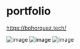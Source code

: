 # portfolio

https://bohorquez.tech/

![image](https://user-images.githubusercontent.com/52190352/179694210-cf6d84ce-7ce7-4e36-8702-3b46229e0fcb.png)
![image](https://user-images.githubusercontent.com/52190352/179694309-64747817-5641-44b4-85b5-ba2495d7ca13.png)
![image](https://user-images.githubusercontent.com/52190352/179694354-95ab1278-2cb4-47d1-8aa1-99d128323215.png)

